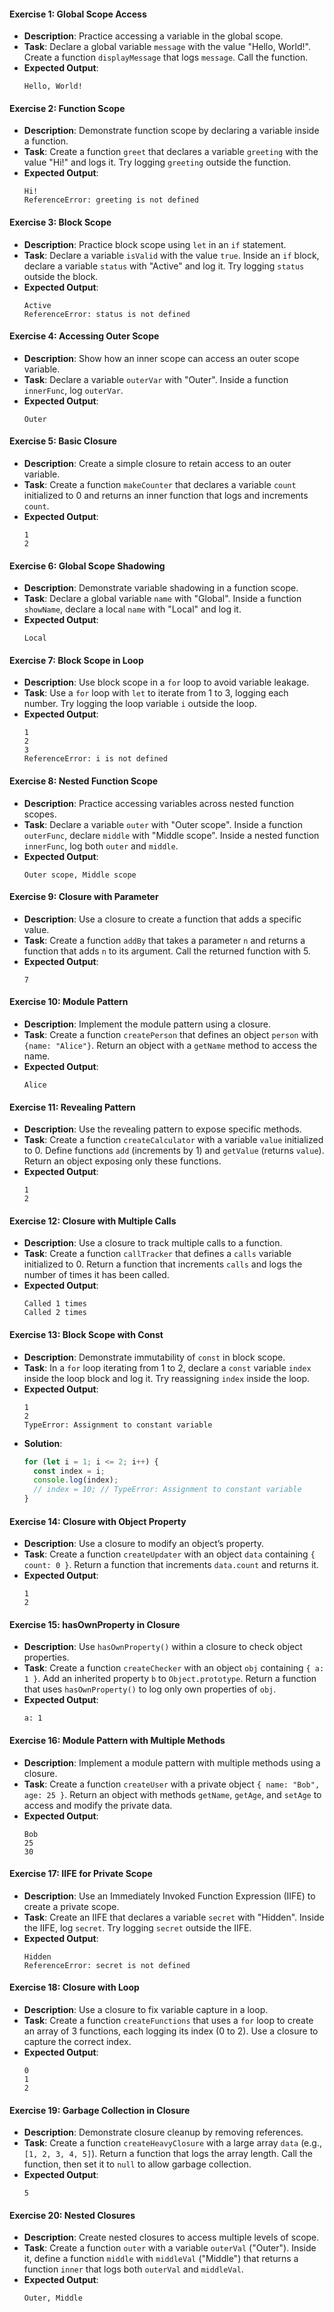 #### Exercise 1: Global Scope Access
- **Description**: Practice accessing a variable in the global scope.
- **Task**: Declare a global variable `message` with the value "Hello, World!". Create a function `displayMessage` that logs `message`. Call the function.
- **Expected Output**:
  ```plaintext
  Hello, World!
  ```

#### Exercise 2: Function Scope
- **Description**: Demonstrate function scope by declaring a variable inside a function.
- **Task**: Create a function `greet` that declares a variable `greeting` with the value "Hi!" and logs it. Try logging `greeting` outside the function.
- **Expected Output**:
  ```plaintext
  Hi!
  ReferenceError: greeting is not defined
  ```

#### Exercise 3: Block Scope
- **Description**: Practice block scope using `let` in an `if` statement.
- **Task**: Declare a variable `isValid` with the value `true`. Inside an `if` block, declare a variable `status` with "Active" and log it. Try logging `status` outside the block.
- **Expected Output**:
  ```plaintext
  Active
  ReferenceError: status is not defined
  ```

#### Exercise 4: Accessing Outer Scope
- **Description**: Show how an inner scope can access an outer scope variable.
- **Task**: Declare a variable `outerVar` with "Outer". Inside a function `innerFunc`, log `outerVar`.
- **Expected Output**:
  ```plaintext
  Outer
  ```

#### Exercise 5: Basic Closure
- **Description**: Create a simple closure to retain access to an outer variable.
- **Task**: Create a function `makeCounter` that declares a variable `count` initialized to 0 and returns an inner function that logs and increments `count`.
- **Expected Output**:
  ```plaintext
  1
  2
  ```

#### Exercise 6: Global Scope Shadowing
- **Description**: Demonstrate variable shadowing in a function scope.
- **Task**: Declare a global variable `name` with "Global". Inside a function `showName`, declare a local `name` with "Local" and log it.
- **Expected Output**:
  ```plaintext
  Local
  ```

#### Exercise 7: Block Scope in Loop
- **Description**: Use block scope in a `for` loop to avoid variable leakage.
- **Task**: Use a `for` loop with `let` to iterate from 1 to 3, logging each number. Try logging the loop variable `i` outside the loop.
- **Expected Output**:
  ```plaintext
  1
  2
  3
  ReferenceError: i is not defined
  ```

#### Exercise 8: Nested Function Scope
- **Description**: Practice accessing variables across nested function scopes.
- **Task**: Declare a variable `outer` with "Outer scope". Inside a function `outerFunc`, declare `middle` with "Middle scope". Inside a nested function `innerFunc`, log both `outer` and `middle`.
- **Expected Output**:
  ```plaintext
  Outer scope, Middle scope
  ```

#### Exercise 9: Closure with Parameter
- **Description**: Use a closure to create a function that adds a specific value.
- **Task**: Create a function `addBy` that takes a parameter `n` and returns a function that adds `n` to its argument. Call the returned function with 5.
- **Expected Output**:
  ```plaintext
  7
  ```

#### Exercise 10: Module Pattern
- **Description**: Implement the module pattern using a closure.
- **Task**: Create a function `createPerson` that defines an object `person` with `{name: "Alice"}`. Return an object with a `getName` method to access the name.
- **Expected Output**:
  ```plaintext
  Alice
  ```

#### Exercise 11: Revealing Pattern
- **Description**: Use the revealing pattern to expose specific methods.
- **Task**: Create a function `createCalculator` with a variable `value` initialized to 0. Define functions `add` (increments by 1) and `getValue` (returns `value`). Return an object exposing only these functions.
- **Expected Output**:
  ```plaintext
  1
  2
  ```

#### Exercise 12: Closure with Multiple Calls
- **Description**: Use a closure to track multiple calls to a function.
- **Task**: Create a function `callTracker` that defines a `calls` variable initialized to 0. Return a function that increments `calls` and logs the number of times it has been called.
- **Expected Output**:
  ```plaintext
  Called 1 times
  Called 2 times
  ```

#### Exercise 13: Block Scope with Const
- **Description**: Demonstrate immutability of `const` in block scope.
- **Task**: In a `for` loop iterating from 1 to 2, declare a `const` variable `index` inside the loop block and log it. Try reassigning `index` inside the loop.
- **Expected Output**:
  ```plaintext
  1
  2
  TypeError: Assignment to constant variable
  ```
- **Solution**:
  ```javascript
  for (let i = 1; i <= 2; i++) {
    const index = i;
    console.log(index);
    // index = 10; // TypeError: Assignment to constant variable
  }
  ```

#### Exercise 14: Closure with Object Property
- **Description**: Use a closure to modify an object’s property.
- **Task**: Create a function `createUpdater` with an object `data` containing `{ count: 0 }`. Return a function that increments `data.count` and returns it.
- **Expected Output**:
  ```plaintext
  1
  2
  ```

#### Exercise 15: hasOwnProperty in Closure
- **Description**: Use `hasOwnProperty()` within a closure to check object properties.
- **Task**: Create a function `createChecker` with an object `obj` containing `{ a: 1 }`. Add an inherited property `b` to `Object.prototype`. Return a function that uses `hasOwnProperty()` to log only own properties of `obj`.
- **Expected Output**:
  ```plaintext
  a: 1
  ```

#### Exercise 16: Module Pattern with Multiple Methods
- **Description**: Implement a module pattern with multiple methods using a closure.
- **Task**: Create a function `createUser` with a private object `{ name: "Bob", age: 25 }`. Return an object with methods `getName`, `getAge`, and `setAge` to access and modify the private data.
- **Expected Output**:
  ```plaintext
  Bob
  25
  30
  ```

#### Exercise 17: IIFE for Private Scope
- **Description**: Use an Immediately Invoked Function Expression (IIFE) to create a private scope.
- **Task**: Create an IIFE that declares a variable `secret` with "Hidden". Inside the IIFE, log `secret`. Try logging `secret` outside the IIFE.
- **Expected Output**:
  ```plaintext
  Hidden
  ReferenceError: secret is not defined
  ```

#### Exercise 18: Closure with Loop
- **Description**: Use a closure to fix variable capture in a loop.
- **Task**: Create a function `createFunctions` that uses a `for` loop to create an array of 3 functions, each logging its index (0 to 2). Use a closure to capture the correct index.
- **Expected Output**:
  ```plaintext
  0
  1
  2
  ```

#### Exercise 19: Garbage Collection in Closure
- **Description**: Demonstrate closure cleanup by removing references.
- **Task**: Create a function `createHeavyClosure` with a large array `data` (e.g., `[1, 2, 3, 4, 5]`). Return a function that logs the array length. Call the function, then set it to `null` to allow garbage collection.
- **Expected Output**:
  ```plaintext
  5
  ```

#### Exercise 20: Nested Closures
- **Description**: Create nested closures to access multiple levels of scope.
- **Task**: Create a function `outer` with a variable `outerVal` ("Outer"). Inside it, define a function `middle` with `middleVal` ("Middle") that returns a function `inner` that logs both `outerVal` and `middleVal`.
- **Expected Output**:
  ```plaintext
  Outer, Middle
  ```